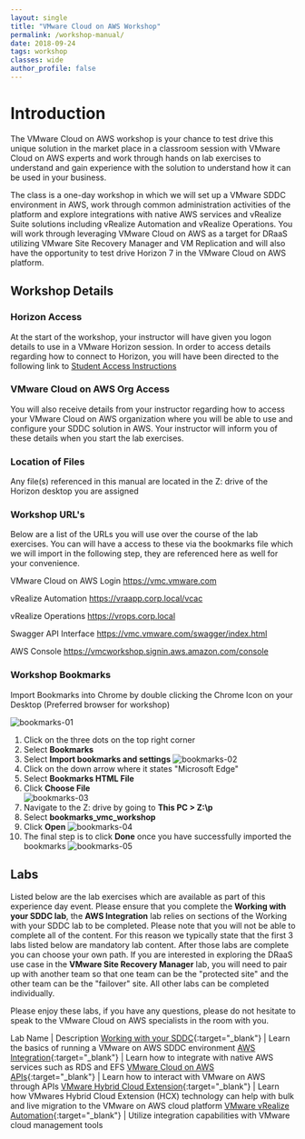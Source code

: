 ```yaml
---
layout: single
title: "VMware Cloud on AWS Workshop"
permalink: /workshop-manual/
date: 2018-09-24
tags: workshop
classes: wide
author_profile: false
---
```

# Introduction

The VMware Cloud on AWS workshop is your chance to test drive this unique solution in the market place in a classroom session with VMware Cloud on AWS experts and work through hands on lab exercises to understand and gain experience with the solution to understand how it can be used in your business.

The class is a one-day workshop in which we will set up a VMware SDDC environment in AWS, work through common administration activities of the platform and explore integrations with native AWS services and vRealize Suite solutions including vRealize Automation and vRealize Operations.
You will work through leveraging VMware Cloud on AWS as a target for DRaaS utilizing VMware Site Recovery Manager and VM Replication and will also have the opportunity to test drive Horizon 7 in the VMware Cloud on AWS platform.

## Workshop Details

### Horizon Access

At the start of the workshop, your instructor will have given you logon details to use in a VMware Horizon session. In order to access details regarding how to connect to Horizon, you will have been directed to the following link to [Student Access Instructions](https://vmc-field-team.github.io/student-access/)

### VMware Cloud on AWS Org Access

You will also receive details from your instructor regarding how to access your VMware Cloud on AWS organization where you will be able to use and configure your SDDC solution in AWS. Your instructor will inform you of these details when you start the lab exercises.

### Location of Files

Any file(s) referenced in this manual are located in the Z: drive of the Horizon desktop you are assigned

### Workshop URL's

Below are a list of the URLs you will use over the course of the lab exercises. You can will have a access to these via the bookmarks file which we will import in the following step, they are referenced here as well for your convenience.

VMware Cloud on AWS Login <https://vmc.vmware.com>

vRealize Automation <https://vraapp.corp.local/vcac>

vRealize Operations <https://vrops.corp.local>

Swagger API Interface <https://vmc.vmware.com/swagger/index.html>

AWS Console <https://vmcworkshop.signin.aws.amazon.com/console>

### Workshop Bookmarks

Import Bookmarks into Chrome by double clicking the Chrome Icon on your Desktop (Preferred browser for workshop)

![bookmarks-01](https://s3-us-west-2.amazonaws.com/vmc-workshops-images/workshop-manual/Screenshot+at+Sep+24+22-00-45.png)

1. Click on the three dots on the top right corner
2. Select **Bookmarks**
3. Select **Import bookmarks and settings**
    ![bookmarks-02](https://s3-us-west-2.amazonaws.com/vmc-workshops-images/workshop-manual/Screenshot+at+Sep+24+22-02-56.png)
4. Click on the down arrow where it states "Microsoft Edge"
5. Select **Bookmarks HTML File**  
6. Click **Choose File**  
    ![bookmarks-03](https://s3-us-west-2.amazonaws.com/vmc-workshops-images/workshop-manual/Screenshot+at+Sep+24+22-03-42.png)
7. Navigate to the Z: drive by going to **This PC > Z:\p**
8. Select **bookmarks_vmc_workshop**
9. Click **Open**
    ![bookmarks-04](https://s3-us-west-2.amazonaws.com/vmc-workshops-images/workshop-manual/Screenshot+at+Sep+24+22-04-34.png)
10. The final step is to click **Done** once you have successfully imported the bookmarks
    ![bookmarks-05](https://s3-us-west-2.amazonaws.com/vmc-workshops-images/workshop-manual/Screenshot+at+Sep+24+22-05-01.png)

## Labs

Listed below are the lab exercises which are available as part of this experience day event. Please ensure that you complete the **Working with your SDDC lab**, the **AWS Integration** lab relies on sections of the Working with your SDDC lab to be completed. Please note that you will not be able to complete all of the content. For this reason we typically state that the first 3 labs listed below are mandatory lab content. After those labs are complete you can choose your own path. If you are interested in exploring the DRaaS use case in the **VMware Site Recovery Manager** lab, you will need to pair up with another team so that one team can be the "protected site" and the other team can be the "failover" site. All other labs can be completed individually.

Please enjoy these labs, if you have any questions, please do not hesitate to speak to the VMware Cloud on AWS specialists in the room with you.

Lab Name | Description
[Working with your SDDC](https://vmc-field-team.github.io/labs/v2/working-with-sddc-lab/){:target="_blank"} | Learn the basics of running a VMware on AWS SDDC environment
[AWS Integration](https://vmc-field-team.github.io/labs/v2/aws-integration-lab/){:target="_blank"} | Learn how to integrate with native AWS services such as RDS and EFS
[VMware Cloud on AWS APIs](https://vmc-field-team.github.io/labs/v2/api-lab/){:target="_blank"} | Learn how to interact with VMware on AWS through APIs
[VMware Hybrid Cloud Extension](https://vmc-field-team.github.io/labs/v2/hcx-lab/){:target="_blank"} | Learn how VMwares Hybrid Cloud Extension (HCX) technology can help with bulk and live migration to the VMware on AWS cloud platform
[VMware vRealize Automation](https://vmc-field-team.github.io/labs/v2/vra-lab/){:target="_blank"} | Utilize integration capabilities with VMware cloud management tools

<!--
[VMware Site Recovery Manager](https://vmc-field-team.github.io/labs/v2/srm-lab/){:target="_blank"} | Learn how you can utilize VMware on AWS for DRaaS use cases
-->
